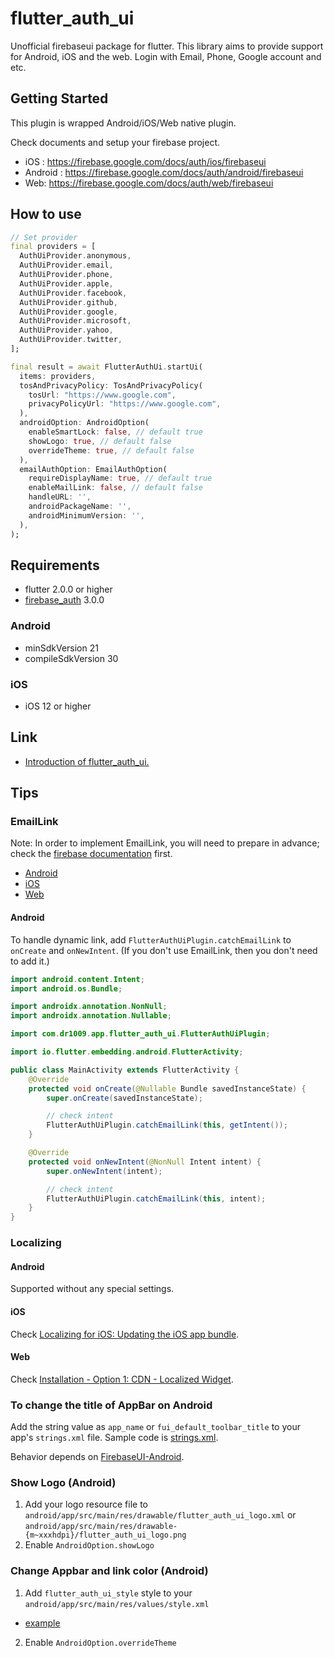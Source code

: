 # flutter_auth_ui

Unofficial firebaseui package for flutter. This library aims to provide support for Android, iOS and the web. Login with Email, Phone, Google account and etc.

## Getting Started

This plugin is wrapped Android/iOS/Web native plugin.

Check documents and setup your firebase project.

* iOS : <https://firebase.google.com/docs/auth/ios/firebaseui>
* Android : <https://firebase.google.com/docs/auth/android/firebaseui>
* Web: <https://firebase.google.com/docs/auth/web/firebaseui>

## How to use

```dart
// Set provider
final providers = [
  AuthUiProvider.anonymous,
  AuthUiProvider.email,
  AuthUiProvider.phone,
  AuthUiProvider.apple,
  AuthUiProvider.facebook,
  AuthUiProvider.github,
  AuthUiProvider.google,
  AuthUiProvider.microsoft,
  AuthUiProvider.yahoo,
  AuthUiProvider.twitter,
];

final result = await FlutterAuthUi.startUi(
  items: providers,
  tosAndPrivacyPolicy: TosAndPrivacyPolicy(
    tosUrl: "https://www.google.com",
    privacyPolicyUrl: "https://www.google.com",
  ),
  androidOption: AndroidOption(
    enableSmartLock: false, // default true
    showLogo: true, // default false
    overrideTheme: true, // default false
  ),
  emailAuthOption: EmailAuthOption(
    requireDisplayName: true, // default true
    enableMailLink: false, // default false
    handleURL: '',
    androidPackageName: '',
    androidMinimumVersion: '',
  ),
);
```

## Requirements

- flutter 2.0.0 or higher
- [firebase_auth](https://pub.dev/packages/firebase_auth) 3.0.0

### Android

- minSdkVersion 21
- compileSdkVersion 30

### iOS

- iOS 12 or higher

## Link

* [Introduction of flutter_auth_ui.](https://koji-1009.medium.com/introduction-of-flutter-auth-ui-ad5895646f3c)

## Tips

### EmailLink

Note: In order to implement EmailLink, you will need to prepare in advance; check the [firebase documentation](https://firebase.google.com/docs/auth) first.

* [Android](https://firebase.google.com/docs/auth/android/email-link-auth)
* [iOS](https://firebase.google.com/docs/auth/ios/email-link-auth)
* [Web](https://firebase.google.com/docs/auth/web/email-link-auth)

#### Android

To handle dynamic link, add `FlutterAuthUiPlugin.catchEmailLink` to `onCreate` and `onNewIntent`.
(If you don't use EmailLink, then you don't need to add it.)

```java
import android.content.Intent;
import android.os.Bundle;

import androidx.annotation.NonNull;
import androidx.annotation.Nullable;

import com.dr1009.app.flutter_auth_ui.FlutterAuthUiPlugin;

import io.flutter.embedding.android.FlutterActivity;

public class MainActivity extends FlutterActivity {
    @Override
    protected void onCreate(@Nullable Bundle savedInstanceState) {
        super.onCreate(savedInstanceState);

        // check intent
        FlutterAuthUiPlugin.catchEmailLink(this, getIntent());
    }

    @Override
    protected void onNewIntent(@NonNull Intent intent) {
        super.onNewIntent(intent);

        // check intent
        FlutterAuthUiPlugin.catchEmailLink(this, intent);
    }
}
```

### Localizing

#### Android

Supported without any special settings.

#### iOS

Check [Localizing for iOS: Updating the iOS app bundle](https://flutter.dev/docs/development/accessibility-and-localization/internationalization#localizing-for-ios-updating-the-ios-app-bundle).

#### Web

Check [Installation - Option 1: CDN - Localized Widget](https://github.com/firebase/firebaseui-web#localized-widget).

### To change the title of AppBar on Android

Add the string value as `app_name` or `fui_default_toolbar_title` to your app's `strings.xml` file.
Sample code is [strings.xml](https://github.com/koji-1009/flutter_auth_ui/blob/main/flutter_auth_ui/example/android/app/src/main/res/values/strings.xml).

Behavior depends on [FirebaseUI-Android](https://github.com/firebase/FirebaseUI-Android/blob/master/auth/src/main/AndroidManifest.xml).

### Show Logo (Android)

1. Add your logo resource file to `android/app/src/main/res/drawable/flutter_auth_ui_logo.xml` or `android/app/src/main/res/drawable-{m~xxxhdpi}/flutter_auth_ui_logo.png`
2. Enable `AndroidOption.showLogo`

### Change Appbar and link color (Android)

1. Add `flutter_auth_ui_style` style to your `android/app/src/main/res/values/style.xml`
  - [example](https://github.com/koji-1009/flutter_auth_ui/blob/main/flutter_auth_ui/example/android/app/src/main/res/values/styles.xml)
2. Enable `AndroidOption.overrideTheme`
